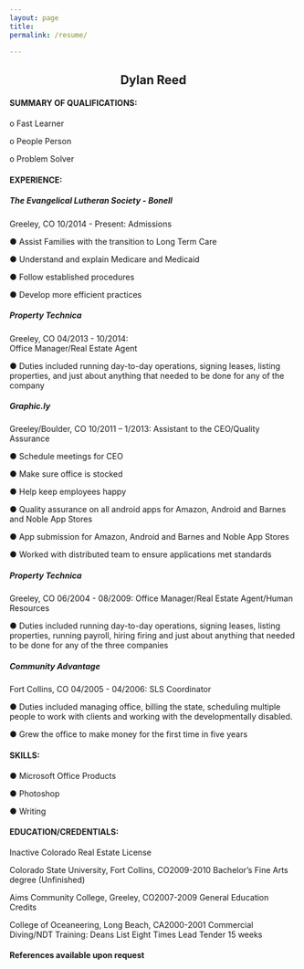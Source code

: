 ```yaml
---
layout: page
title: 
permalink: /resume/

---
```


<center><h2>Dylan Reed</h2></center>


<h4>SUMMARY OF QUALIFICATIONS: </h4>
o	Fast Learner o	People Person o	Problem Solver 	<h4>EXPERIENCE:</h4> 
<h5>The Evangelical Lutheran Society - Bonell </h5>
Greeley, CO 10/2014 - Present: 
		Admissions ● Assist Families with the transition to Long Term Care 
● Understand and explain Medicare and Medicaid 
● Follow established procedures 

● Develop more efficient practices	<h5>Property Technica</h5>
 Greeley, CO 04/2013 - 10/2014:  	Office Manager/Real Estate Agent ● Duties included running day-to-day operations, signing leases, listing properties, and just about anything that needed to be done for any of the company <h5>Graphic.ly</h5>
 Greeley/Boulder, CO 10/2011 – 1/2013:	Assistant to the CEO/Quality Assurance 
● Schedule meetings for CEO 
● Make sure office is stocked 
● Help keep employees happy

● Quality assurance on all android apps for Amazon, Android and Barnes and Noble App Stores 

● App submission for Amazon, Android and Barnes and Noble App Stores 

● Worked with distributed team to ensure applications met standards 	<h5>Property Technica</h5>
 Greeley, CO 06/2004 - 08/2009: 
	Office Manager/Real Estate Agent/Human Resources ● Duties included running day-to-day operations, signing leases, listing properties, running payroll, hiring firing and just about anything that needed to be done for any of the three companies <h5>Community Advantage</h5>
 Fort Collins, CO 04/2005 - 04/2006:	 SLS Coordinator ● Duties included managing office, billing the state, scheduling multiple people to work with clients and working with the developmentally disabled. 
● Grew the office to make money for the first time in five years 
	      <h4>SKILLS:</h4> 
● Microsoft Office Products 
● Photoshop 
● Writing
<h4>EDUCATION/CREDENTIALS: </h4>
Inactive Colorado Real Estate License
Colorado State University, Fort Collins, CO2009-2010 Bachelor’s Fine Arts degree (Unfinished) 
Aims Community College, Greeley, CO2007-2009 General Education Credits
 College of Oceaneering, Long Beach, CA2000-2001Commercial Diving/NDT Training: Deans List Eight Times Lead Tender 15 weeks 
<h4>References available upon request </h4>